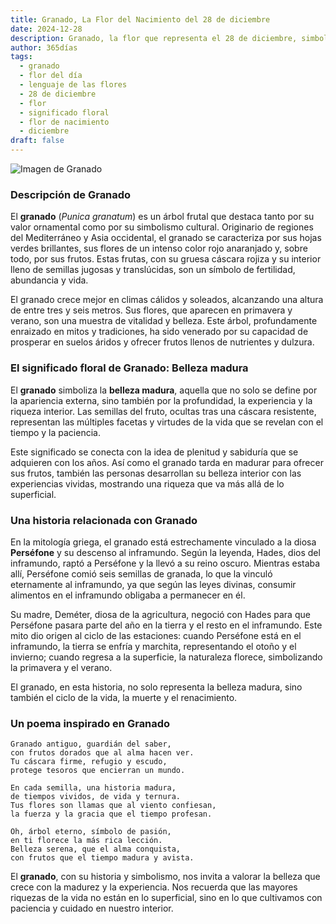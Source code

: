 ```yaml
---
title: Granado, La Flor del Nacimiento del 28 de diciembre
date: 2024-12-28
description: Granado, la flor que representa el 28 de diciembre, simboliza Belleza madura. Descubre su fascinante historia, significado en el lenguaje de las flores y una poesía que celebra su belleza.
author: 365días
tags:
  - granado
  - flor del día
  - lenguaje de las flores
  - 28 de diciembre
  - flor
  - significado floral
  - flor de nacimiento
  - diciembre
draft: false
---
```


![Imagen de Granado](https://cdn.pixabay.com/photo/2017/10/07/05/33/pomegranate-2825556_1280.jpg#center)


### Descripción de Granado

El **granado** (_Punica granatum_) es un árbol frutal que destaca tanto por su valor ornamental como por su simbolismo cultural. Originario de regiones del Mediterráneo y Asia occidental, el granado se caracteriza por sus hojas verdes brillantes, sus flores de un intenso color rojo anaranjado y, sobre todo, por sus frutos. Estas frutas, con su gruesa cáscara rojiza y su interior lleno de semillas jugosas y translúcidas, son un símbolo de fertilidad, abundancia y vida.

El granado crece mejor en climas cálidos y soleados, alcanzando una altura de entre tres y seis metros. Sus flores, que aparecen en primavera y verano, son una muestra de vitalidad y belleza. Este árbol, profundamente enraizado en mitos y tradiciones, ha sido venerado por su capacidad de prosperar en suelos áridos y ofrecer frutos llenos de nutrientes y dulzura.

### El significado floral de Granado: Belleza madura

El **granado** simboliza la **belleza madura**, aquella que no solo se define por la apariencia externa, sino también por la profundidad, la experiencia y la riqueza interior. Las semillas del fruto, ocultas tras una cáscara resistente, representan las múltiples facetas y virtudes de la vida que se revelan con el tiempo y la paciencia.

Este significado se conecta con la idea de plenitud y sabiduría que se adquieren con los años. Así como el granado tarda en madurar para ofrecer sus frutos, también las personas desarrollan su belleza interior con las experiencias vividas, mostrando una riqueza que va más allá de lo superficial.

### Una historia relacionada con Granado

En la mitología griega, el granado está estrechamente vinculado a la diosa **Perséfone** y su descenso al inframundo. Según la leyenda, Hades, dios del inframundo, raptó a Perséfone y la llevó a su reino oscuro. Mientras estaba allí, Perséfone comió seis semillas de granada, lo que la vinculó eternamente al inframundo, ya que según las leyes divinas, consumir alimentos en el inframundo obligaba a permanecer en él.

Su madre, Deméter, diosa de la agricultura, negoció con Hades para que Perséfone pasara parte del año en la tierra y el resto en el inframundo. Este mito dio origen al ciclo de las estaciones: cuando Perséfone está en el inframundo, la tierra se enfría y marchita, representando el otoño y el invierno; cuando regresa a la superficie, la naturaleza florece, simbolizando la primavera y el verano.

El granado, en esta historia, no solo representa la belleza madura, sino también el ciclo de la vida, la muerte y el renacimiento.

### Un poema inspirado en Granado

```
Granado antiguo, guardián del saber,  
con frutos dorados que al alma hacen ver.  
Tu cáscara firme, refugio y escudo,  
protege tesoros que encierran un mundo.

En cada semilla, una historia madura,  
de tiempos vividos, de vida y ternura.  
Tus flores son llamas que al viento confiesan,  
la fuerza y la gracia que el tiempo profesan.

Oh, árbol eterno, símbolo de pasión,  
en ti florece la más rica lección.  
Belleza serena, que el alma conquista,  
con frutos que el tiempo madura y avista.
```

El **granado**, con su historia y simbolismo, nos invita a valorar la belleza que crece con la madurez y la experiencia. Nos recuerda que las mayores riquezas de la vida no están en lo superficial, sino en lo que cultivamos con paciencia y cuidado en nuestro interior.
